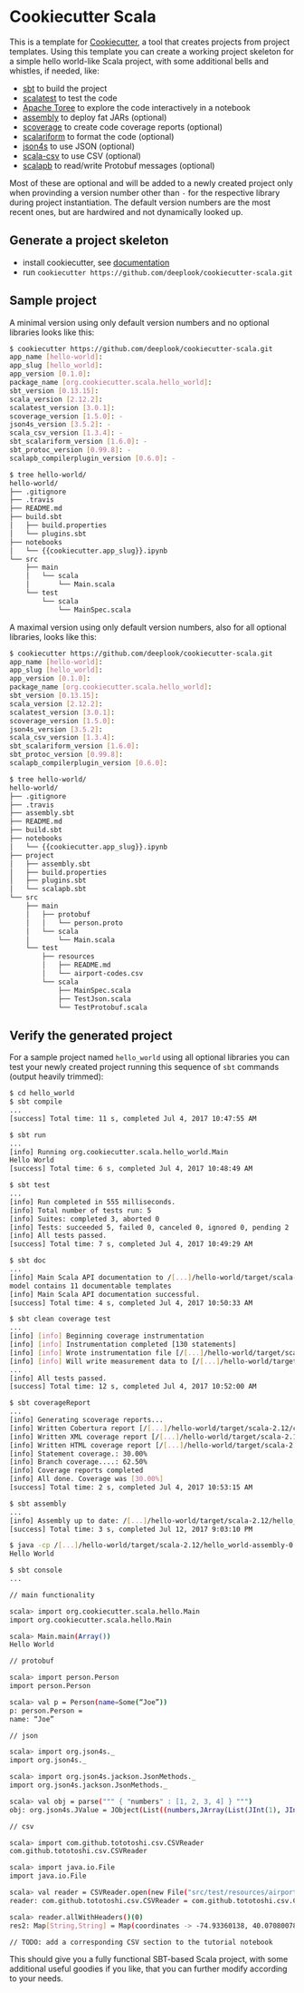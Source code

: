 # Cookiecutter Scala

This is a template for [Cookiecutter](https://github.com/audreyr/cookiecutter), a tool that creates projects from project templates. Using this template you can create a working project skeleton for a simple hello world-like Scala project, with some additional bells and whistles, if needed, like:

- [sbt](https://github.com/sbt/sbt) to build the project
- [scalatest](https://github.com/scalatest/scalatest) to test the code
- [Apache Toree](https://toree.incubator.apache.org/) to explore the code interactively in a notebook
- [assembly](https://github.com/sbt/sbt-assembly) to deploy fat JARs (optional)
- [scoverage](https://github.com/scoverage/sbt-scoverage) to create code coverage reports (optional)
- [scalariform](https://github.com/scala-ide/scalariform) to format the code (optional)
- [json4s](https://github.com/json4s/json4s) to use JSON (optional)
- [scala-csv](https://github.com/tototoshi/scala-csv) to use CSV (optional)
- [scalapb](https://github.com/scalapb/ScalaPB) to read/write Protobuf messages (optional)

Most of these are optional and will be added to a newly created project only when provinding a version number other than `-` for the respective library during project instantiation. The default version numbers are the most recent ones, but are hardwired and not dynamically looked up.


## Generate a project skeleton

- install cookiecutter, see [documentation](http://cookiecutter.readthedocs.io/en/latest/installation.html)
- run `cookiecutter https://github.com/deeplook/cookiecutter-scala.git`


## Sample project

A minimal version using only default version numbers and no optional libraries looks like this:

```bash
$ cookiecutter https://github.com/deeplook/cookiecutter-scala.git
app_name [hello-world]:
app_slug [hello_world]:
app_version [0.1.0]:
package_name [org.cookiecutter.scala.hello_world]:
sbt_version [0.13.15]:
scala_version [2.12.2]:
scalatest_version [3.0.1]:
scoverage_version [1.5.0]: -
json4s_version [3.5.2]: -
scala_csv_version [1.3.4]: -
sbt_scalariform_version [1.6.0]: -
sbt_protoc_version [0.99.8]: -
scalapb_compilerplugin_version [0.6.0]: -

$ tree hello-world/
hello-world/
├── .gitignore
├── .travis
├── README.md
├── build.sbt
│   ├── build.properties
│   └── plugins.sbt
├── notebooks
│   └── {{cookiecutter.app_slug}}.ipynb
└── src
    ├── main
    │   └── scala
    │       └── Main.scala
    └── test
        └── scala
            └── MainSpec.scala
```

A maximal version using only default version numbers, also for all optional libraries, looks like this:

```bash
$ cookiecutter https://github.com/deeplook/cookiecutter-scala.git
app_name [hello-world]:
app_slug [hello_world]:
app_version [0.1.0]:
package_name [org.cookiecutter.scala.hello_world]:
sbt_version [0.13.15]:
scala_version [2.12.2]:
scalatest_version [3.0.1]:
scoverage_version [1.5.0]:
json4s_version [3.5.2]:
scala_csv_version [1.3.4]:
sbt_scalariform_version [1.6.0]:
sbt_protoc_version [0.99.8]:
scalapb_compilerplugin_version [0.6.0]:

$ tree hello-world/
hello-world/
├── .gitignore
├── .travis
├── assembly.sbt
├── README.md
├── build.sbt
├── notebooks
│   └── {{cookiecutter.app_slug}}.ipynb
├── project
│   ├── assembly.sbt
│   ├── build.properties
│   ├── plugins.sbt
│   └── scalapb.sbt
└── src
    ├── main
    │   ├── protobuf
    │   │   └── person.proto
    │   └── scala
    │       └── Main.scala
    └── test
        ├── resources
        │   ├── README.md
        │   └── airport-codes.csv
        └── scala
            ├── MainSpec.scala
            ├── TestJson.scala
            └── TestProtobuf.scala
```


## Verify the generated project

For a sample project named `hello_world` using all optional libraries you can test your newly created project running this sequence of `sbt` commands (output heavily trimmed):

```bash
$ cd hello_world
$ sbt compile
...
[success] Total time: 11 s, completed Jul 4, 2017 10:47:55 AM

$ sbt run
...
[info] Running org.cookiecutter.scala.hello_world.Main
Hello World
[success] Total time: 6 s, completed Jul 4, 2017 10:48:49 AM

$ sbt test
...
[info] Run completed in 555 milliseconds.
[info] Total number of tests run: 5
[info] Suites: completed 3, aborted 0
[info] Tests: succeeded 5, failed 0, canceled 0, ignored 0, pending 2
[info] All tests passed.
[success] Total time: 7 s, completed Jul 4, 2017 10:49:29 AM

$ sbt doc
...
[info] Main Scala API documentation to /[...]/hello-world/target/scala-2.12/api...
model contains 11 documentable templates
[info] Main Scala API documentation successful.
[success] Total time: 4 s, completed Jul 4, 2017 10:50:33 AM

$ sbt clean coverage test
...
[info] [info] Beginning coverage instrumentation
[info] [info] Instrumentation completed [130 statements]
[info] [info] Wrote instrumentation file [/[...]/hello-world/target/scala-2.12/scoverage-data/scoverage.coverage.xml]
[info] [info] Will write measurement data to [/[...]/hello-world/target/scala-2.12/scoverage-data]
...
[info] All tests passed.
[success] Total time: 12 s, completed Jul 4, 2017 10:52:00 AM

$ sbt coverageReport
...
[info] Generating scoverage reports...
[info] Written Cobertura report [/[...]/hello-world/target/scala-2.12/coverage-report/cobertura.xml]
[info] Written XML coverage report [/[...]/hello-world/target/scala-2.12/scoverage-report/scoverage.xml]
[info] Written HTML coverage report [/[...]/hello-world/target/scala-2.12/scoverage-report/index.html]
[info] Statement coverage.: 30.00%
[info] Branch coverage....: 62.50%
[info] Coverage reports completed
[info] All done. Coverage was [30.00%]
[success] Total time: 2 s, completed Jul 4, 2017 10:53:15 AM

$ sbt assembly
...
[info] Assembly up to date: /[...]/hello-world/target/scala-2.12/hello_world-assembly-0.1.0.jar
[success] Total time: 3 s, completed Jul 12, 2017 9:03:10 PM

$ java -cp /[...]/hello-world/target/scala-2.12/hello_world-assembly-0.1.0.jar org.cookiecutter.scala.hello_world.Main
Hello World
```

```bash
$ sbt console
...

// main functionality

scala> import org.cookiecutter.scala.hello.Main
import org.cookiecutter.scala.hello.Main

scala> Main.main(Array())
Hello World

// protobuf

scala> import person.Person
import person.Person

scala> val p = Person(name=Some(“Joe”))
p: person.Person =
name: “Joe”

// json

scala> import org.json4s._
import org.json4s._

scala> import org.json4s.jackson.JsonMethods._
import org.json4s.jackson.JsonMethods._

scala> val obj = parse(""" { "numbers" : [1, 2, 3, 4] } """)
obj: org.json4s.JValue = JObject(List((numbers,JArray(List(JInt(1), JInt(2), JInt(3), JInt(4))))))

// csv

scala> import com.github.tototoshi.csv.CSVReader
com.github.tototoshi.csv.CSVReader

scala> import java.io.File
import java.io.File

scala> val reader = CSVReader.open(new File("src/test/resources/airport-codes.csv"))
reader: com.github.tototoshi.csv.CSVReader = com.github.tototoshi.csv.CSVReader@4b2809a1

scala> reader.allWithHeaders()(0)
res2: Map[String,String] = Map(coordinates -> -74.93360138, 40.07080078, name -> Total Rf Heliport, iso_country -> US, iso_region -> US-PA, continent -> NA, local_code -> 00A, ident -> 00A, iata_code -> "", gps_code -> 00A, elevation_ft -> 11, type -> heliport, municipality -> Bensalem)

// TODO: add a corresponding CSV section to the tutorial notebook
```

This should give you a fully functional SBT-based Scala project, with some additional useful goodies if you like, that you can further modify according to your needs.
